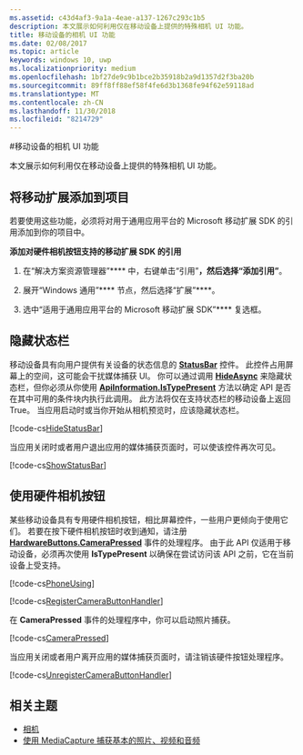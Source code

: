 ```yaml
---
ms.assetid: c43d4af3-9a1a-4eae-a137-1267c293c1b5
description: 本文展示如何利用仅在移动设备上提供的特殊相机 UI 功能。
title: 移动设备的相机 UI 功能
ms.date: 02/08/2017
ms.topic: article
keywords: windows 10, uwp
ms.localizationpriority: medium
ms.openlocfilehash: 1bf27de9c9b1bce2b35918b2a9d1357d2f3ba20b
ms.sourcegitcommit: 89ff8ff88ef58f4fe6d3b1368fe94f62e59118ad
ms.translationtype: MT
ms.contentlocale: zh-CN
ms.lasthandoff: 11/30/2018
ms.locfileid: "8214729"
---
```

#<a name="camera-ui-features-for-mobile-devices"></a>移动设备的相机 UI 功能

本文展示如何利用仅在移动设备上提供的特殊相机 UI 功能。 

## <a name="add-the-mobile-extension-to-your-project"></a>将移动扩展添加到项目 

若要使用这些功能，必须将对用于通用应用平台的 Microsoft 移动扩展 SDK 的引用添加到你的项目中。

**添加对硬件相机按钮支持的移动扩展 SDK 的引用**

1.  在“解决方案资源管理器”**** 中，右键单击“引用”****，然后选择“添加引用”****。

2.  展开“Windows 通用”**** 节点，然后选择“扩展”****。

3.  选中“适用于通用应用平台的 Microsoft 移动扩展 SDK”**** 复选框。

## <a name="hide-the-status-bar"></a>隐藏状态栏

移动设备具有向用户提供有关设备的状态信息的 [**StatusBar**](https://msdn.microsoft.com/library/windows/apps/dn633864) 控件。 此控件占用屏幕上的空间，这可能会干扰媒体捕获 UI。 你可以通过调用 [**HideAsync**](https://msdn.microsoft.com/library/windows/apps/dn610339) 来隐藏状态栏，但你必须从你使用 [**ApiInformation.IsTypePresent**](https://msdn.microsoft.com/library/windows/apps/dn949016) 方法以确定 API 是否在其中可用的条件块内执行此调用。 此方法将仅在支持状态栏的移动设备上返回 True。 当应用启动时或当你开始从相机预览时，应该隐藏状态栏。

[!code-cs[HideStatusBar](./code/BasicMediaCaptureWin10/cs/MainPage.xaml.cs#SnippetHideStatusBar)]

当应用关闭时或者用户退出应用的媒体捕获页面时，可以使该控件再次可见。

[!code-cs[ShowStatusBar](./code/BasicMediaCaptureWin10/cs/MainPage.xaml.cs#SnippetShowStatusBar)]

## <a name="use-the-hardware-camera-button"></a>使用硬件相机按钮

某些移动设备具有专用硬件相机按钮，相比屏幕控件，一些用户更倾向于使用它们。 若要在按下硬件相机按钮时收到通知，请注册 [**HardwareButtons.CameraPressed**](https://msdn.microsoft.com/library/windows/apps/dn653805) 事件的处理程序。 由于此 API 仅适用于移动设备，必须再次使用 **IsTypePresent** 以确保在尝试访问该 API 之前，它在当前设备上受支持。

[!code-cs[PhoneUsing](./code/BasicMediaCaptureWin10/cs/MainPage.xaml.cs#SnippetPhoneUsing)]

[!code-cs[RegisterCameraButtonHandler](./code/BasicMediaCaptureWin10/cs/MainPage.xaml.cs#SnippetRegisterCameraButtonHandler)]

在 **CameraPressed** 事件的处理程序中，你可以启动照片捕获。

[!code-cs[CameraPressed](./code/BasicMediaCaptureWin10/cs/MainPage.xaml.cs#SnippetCameraPressed)]

当应用关闭或者用户离开应用的媒体捕获页面时，请注销该硬件按钮处理程序。

[!code-cs[UnregisterCameraButtonHandler](./code/BasicMediaCaptureWin10/cs/MainPage.xaml.cs#SnippetUnregisterCameraButtonHandler)]

## <a name="related-topics"></a>相关主题

* [相机](camera.md)
* [使用 MediaCapture 捕获基本的照片、视频和音频](basic-photo-video-and-audio-capture-with-MediaCapture.md)





